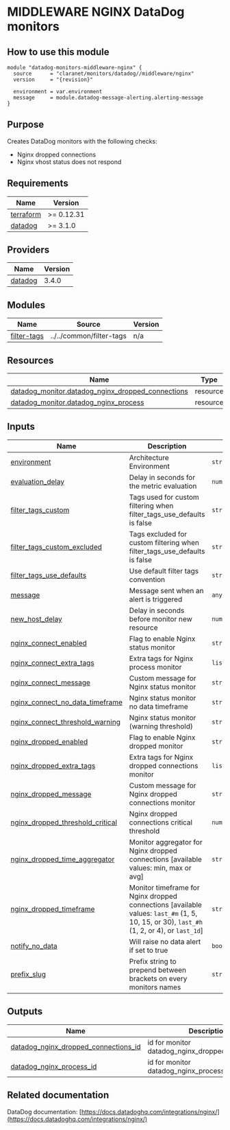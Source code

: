 # MIDDLEWARE NGINX DataDog monitors

## How to use this module

```hcl
module "datadog-monitors-middleware-nginx" {
  source      = "claranet/monitors/datadog//middleware/nginx"
  version     = "{revision}"

  environment = var.environment
  message     = module.datadog-message-alerting.alerting-message
}

```

## Purpose

Creates DataDog monitors with the following checks:

- Nginx dropped connections
- Nginx vhost status does not respond

## Requirements

| Name | Version |
|------|---------|
| <a name="requirement_terraform"></a> [terraform](#requirement\_terraform) | >= 0.12.31 |
| <a name="requirement_datadog"></a> [datadog](#requirement\_datadog) | >= 3.1.0 |

## Providers

| Name | Version |
|------|---------|
| <a name="provider_datadog"></a> [datadog](#provider\_datadog) | 3.4.0 |

## Modules

| Name | Source | Version |
|------|--------|---------|
| <a name="module_filter-tags"></a> [filter-tags](#module\_filter-tags) | ../../common/filter-tags | n/a |

## Resources

| Name | Type |
|------|------|
| [datadog_monitor.datadog_nginx_dropped_connections](https://registry.terraform.io/providers/DataDog/datadog/latest/docs/resources/monitor) | resource |
| [datadog_monitor.datadog_nginx_process](https://registry.terraform.io/providers/DataDog/datadog/latest/docs/resources/monitor) | resource |

## Inputs

| Name | Description | Type | Default | Required |
|------|-------------|------|---------|:--------:|
| <a name="input_environment"></a> [environment](#input\_environment) | Architecture Environment | `string` | n/a | yes |
| <a name="input_evaluation_delay"></a> [evaluation\_delay](#input\_evaluation\_delay) | Delay in seconds for the metric evaluation | `number` | `15` | no |
| <a name="input_filter_tags_custom"></a> [filter\_tags\_custom](#input\_filter\_tags\_custom) | Tags used for custom filtering when filter\_tags\_use\_defaults is false | `string` | `"*"` | no |
| <a name="input_filter_tags_custom_excluded"></a> [filter\_tags\_custom\_excluded](#input\_filter\_tags\_custom\_excluded) | Tags excluded for custom filtering when filter\_tags\_use\_defaults is false | `string` | `""` | no |
| <a name="input_filter_tags_use_defaults"></a> [filter\_tags\_use\_defaults](#input\_filter\_tags\_use\_defaults) | Use default filter tags convention | `string` | `"true"` | no |
| <a name="input_message"></a> [message](#input\_message) | Message sent when an alert is triggered | `any` | n/a | yes |
| <a name="input_new_host_delay"></a> [new\_host\_delay](#input\_new\_host\_delay) | Delay in seconds before monitor new resource | `number` | `300` | no |
| <a name="input_nginx_connect_enabled"></a> [nginx\_connect\_enabled](#input\_nginx\_connect\_enabled) | Flag to enable Nginx status monitor | `string` | `"true"` | no |
| <a name="input_nginx_connect_extra_tags"></a> [nginx\_connect\_extra\_tags](#input\_nginx\_connect\_extra\_tags) | Extra tags for Nginx process monitor | `list(string)` | `[]` | no |
| <a name="input_nginx_connect_message"></a> [nginx\_connect\_message](#input\_nginx\_connect\_message) | Custom message for Nginx status monitor | `string` | `""` | no |
| <a name="input_nginx_connect_no_data_timeframe"></a> [nginx\_connect\_no\_data\_timeframe](#input\_nginx\_connect\_no\_data\_timeframe) | Nginx status monitor no data timeframe | `string` | `10` | no |
| <a name="input_nginx_connect_threshold_warning"></a> [nginx\_connect\_threshold\_warning](#input\_nginx\_connect\_threshold\_warning) | Nginx status monitor (warning threshold) | `string` | `3` | no |
| <a name="input_nginx_dropped_enabled"></a> [nginx\_dropped\_enabled](#input\_nginx\_dropped\_enabled) | Flag to enable Nginx dropped monitor | `string` | `"true"` | no |
| <a name="input_nginx_dropped_extra_tags"></a> [nginx\_dropped\_extra\_tags](#input\_nginx\_dropped\_extra\_tags) | Extra tags for Nginx dropped connections monitor | `list(string)` | `[]` | no |
| <a name="input_nginx_dropped_message"></a> [nginx\_dropped\_message](#input\_nginx\_dropped\_message) | Custom message for Nginx dropped connections monitor | `string` | `""` | no |
| <a name="input_nginx_dropped_threshold_critical"></a> [nginx\_dropped\_threshold\_critical](#input\_nginx\_dropped\_threshold\_critical) | Nginx dropped connections critical threshold | `number` | `0` | no |
| <a name="input_nginx_dropped_time_aggregator"></a> [nginx\_dropped\_time\_aggregator](#input\_nginx\_dropped\_time\_aggregator) | Monitor aggregator for Nginx dropped connections [available values: min, max or avg] | `string` | `"min"` | no |
| <a name="input_nginx_dropped_timeframe"></a> [nginx\_dropped\_timeframe](#input\_nginx\_dropped\_timeframe) | Monitor timeframe for Nginx dropped connections [available values: `last_#m` (1, 5, 10, 15, or 30), `last_#h` (1, 2, or 4), or `last_1d`] | `string` | `"last_5m"` | no |
| <a name="input_notify_no_data"></a> [notify\_no\_data](#input\_notify\_no\_data) | Will raise no data alert if set to true | `bool` | `true` | no |
| <a name="input_prefix_slug"></a> [prefix\_slug](#input\_prefix\_slug) | Prefix string to prepend between brackets on every monitors names | `string` | `""` | no |

## Outputs

| Name | Description |
|------|-------------|
| <a name="output_datadog_nginx_dropped_connections_id"></a> [datadog\_nginx\_dropped\_connections\_id](#output\_datadog\_nginx\_dropped\_connections\_id) | id for monitor datadog\_nginx\_dropped\_connections |
| <a name="output_datadog_nginx_process_id"></a> [datadog\_nginx\_process\_id](#output\_datadog\_nginx\_process\_id) | id for monitor datadog\_nginx\_process |
## Related documentation

DataDog documentation: [https://docs.datadoghq.com/integrations/nginx/](https://docs.datadoghq.com/integrations/nginx/)
